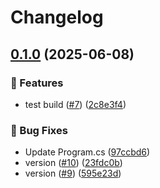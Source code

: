 # Changelog

## [0.1.0](https://github.com/Teck-Lab/Teck.Shop/compare/catalog@v0.0.2...catalog@v0.1.0) (2025-06-08)


### 🚀 Features

* test build ([#7](https://github.com/Teck-Lab/Teck.Shop/issues/7)) ([2c8e3f4](https://github.com/Teck-Lab/Teck.Shop/commit/2c8e3f45b3b2813e3a329217689e2f2266d77e50))


### 🐛 Bug Fixes

* Update Program.cs ([97ccbd6](https://github.com/Teck-Lab/Teck.Shop/commit/97ccbd6acdab0c1f452202f9763c11117bb9ddfd))
* version ([#10](https://github.com/Teck-Lab/Teck.Shop/issues/10)) ([23fdc0b](https://github.com/Teck-Lab/Teck.Shop/commit/23fdc0b4bae6ec7096ad9d4ba0e6f63434cbbd5f))
* version ([#9](https://github.com/Teck-Lab/Teck.Shop/issues/9)) ([595e23d](https://github.com/Teck-Lab/Teck.Shop/commit/595e23d66b7a3375dd7408239fa10fcaab5bb3f0))
